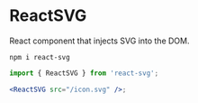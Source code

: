 # ReactSVG

React component that injects SVG into the DOM.

```
npm i react-svg
```

```jsx
import { ReactSVG } from 'react-svg';

<ReactSVG src="/icon.svg" />;
```
